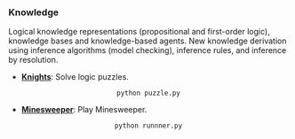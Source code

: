 ### Knowledge 

Logical knowledge representations (propositional and first-order logic), knowledge bases and knowledge-based agents. New knowledge derivation using inference algorithms (model checking), inference rules, and inference by resolution.  

- [**Knights**](knights): Solve logic puzzles.
<p align="center">
<code>python puzzle.py</code>
</p>

- [**Minesweeper**](minesweeper): Play Minesweeper.
<p align="center">
<code>python runnner.py</code>
</p>
